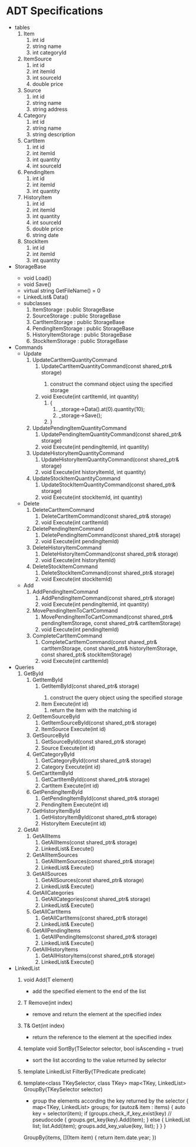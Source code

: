 # ADT Specifications

- tables
    1. Item
        1. int id
        1. string name
        1. int categoryId
    1. ItemSource
        1. int id
        1. int itemId
        1. int sourceId
        1. double price
    1. Source
        1. int id
        1. string name
        1. string address
    1. Category
        1. int id
        1. string name
        1. string description
    1. CartItem
        1. int id
        1. int itemId
        1. int quantity
        1. int sourceId
    1. PendingItem
        1. int id
        1. int itemId
        1. int quantity
    1. HistoryItem
        1. int id
        1. int itemId
        1. int quantity
        1. int sourceId
        1. double price
        1. string date
    1. StockItem
        1. int id
        1. int itemId
        1. int quantity
- StorageBase<T>
    - void Load()
    - void Save()
    - virtual string GetFileName() = 0
    - LinkedList<T>& Data()
    - subclasses
        1. ItemStorage : public StorageBase<Item>
        1. SourceStorage : public StorageBase<Source>
        1. CartItemStorage : public StorageBase<Cart>
        1. PendingItemStorage : public StorageBase<PendingItem>
        1. HistoryItemStorage : public StorageBase<HistoryItem>
        1. StockItemStorage : public StorageBase<StockItem>
- Commands
    - Update
        1. UpdateCartItemQuantityCommand
            1. UpdateCartItemQuantityCommand(const shared_ptr<CartItemStorage>& storage)
                1. construct the command object using the specified storage
            1. void Execute(int cartItemId, int quantity)
                1. {
                    1. _storage->Data().at(0).quantity(10);
                    1. _storage->Save();
                1. }
        1. UpdatePendingItemQuantityCommand
            1. UpdatePendingItemQuantityCommand(const shared_ptr<PendingItemStorage>& storage)
            1. void Execute(int pendingItemId, int quantity)
        1. UpdateHistoryItemQuantityCommand
            1. UpdateHistoryItemQuantityCommand(const shared_ptr<HistoryItemStorage>& storage)
            1. void Execute(int historyItemId, int quantity)
        1. UpdateStockItemQuantityCommand
            1. UpdateStockItemQuantityCommand(const shared_ptr<StockItemStorage>& storage)
            1. void Execute(int stockItemId, int quantity)
    - Delete
        1. DeleteCartItemCommand
            1. DeleteCartItemCommand(const shared_ptr<CartItemStorage>& storage)
            1. void Execute(int cartItemId)
        1. DeletePendingItemCommand
            1. DeletePendingItemCommand(const shared_ptr<PendingItemStorage>& storage)
            1. void Execute(int pendingItemId)
        1. DeleteHistoryItemCommand
            1. DeleteHistoryItemCommand(const shared_ptr<HistoryItemStorage>& storage)
            1. void Execute(int historyItemId)
        1. DeleteStockItemCommand
            1. DeleteStockItemCommand(const shared_ptr<StockItemStorage>& storage)
            1. void Execute(int stockItemId)
    - Add
        1. AddPendingItemCommand
            1. AddPendingItemCommand(const shared_ptr<PendingItem>& storage)
            1. void Execute(int pendingItemId, int quantity)
        1. MovePendingItemToCartCommand
            1. MovePendingItemToCartCommand(const shared_ptr<PendingItemStorage>& pendingItemStorage, const shared_ptr<CartItemStorage>& cartItemStorage)
            1. void Execute(int pendingItemId)
        1. CompleteCartItemCommand
            1. CompleteCartItemCommand(const shared_ptr<CartItemStorage>& cartItemStorage, const shared_ptr<HistoryItemStorage>& historyItemStorage, const shared_ptr<StockItemStorage>& stockItemStorage)
            1. void Execute(int cartItemId)
- Queries
    1. GetById
        1. GetItemById
            1. GetItemById(const shared_ptr<ItemStorage>& storage)
                1. construct the query object using the specified storage
            1. Item Execute(int id)
                1. return the item with the matching id
        1. GetItemSourceById
            1. GetItemSourceById(const shared_ptr<ItemSourceStorage>& storage)
            1. ItemSource Execute(int id)
        1. GetSourceById
            1. GetSourceById(const shared_ptr<SourceStorage>& storage)
            1. Source Execute(int id)
        1. GetCategoryById
            1. GetCategoryById(const shared_ptr<CategoryStorage>& storage)
            1. Category Execute(int id)
        1. GetCartItemById
            1. GetCartItemById(const shared_ptr<CartItemStorage>& storage)
            1. CartItem Execute(int id)
        1. GetPendingItemById
            1. GetPendingItemById(const shared_ptr<PendingItemStorage>& storage)
            1. PendingItem Execute(int id)
        1. GetHistoryItemById
            1. GetHistoryItemById(const shared_ptr<HistoryItemStorage>& storage)
            1. HistoryItem Execute(int id)
    1. GetAll
        1. GetAllItems
            1. GetAllItems(const shared_ptr<Item>& storage)
            1. LinkedList<Item>& Execute()
        1. GetAllItemSources
            1. GetAllItemSources(const shared_ptr<ItemSource>& storage)
            1. LinkedList<ItemSource>& Execute()
        1. GetAllSources
            1. GetAllSources(const shared_ptr<Source>& storage)
            1. LinkedList<Source>& Execute()
        1. GetAllCategories
            1. GetAllCategories(const shared_ptr<Categories>& storage)
            1. LinkedList<Category>& Execute()
        1. GetAllCartItems
            1. GetAllCartItems(const shared_ptr<CartItem>& storage)
            1. LinkedList<CartItem>& Execute()
        1. GetAllPendingItems
            1. GetAllPendingItems(const shared_ptr<PendingItem>& storage)
            1. LinkedList<PendingItem>& Execute()
        1. GetAllHistoryItems
            1. GetAllHistoryItems(const shared_ptr<HistoryItem>& storage)
            1. LinkedList<HistoryItem>& Execute()
- LinkedList<T>
    1. void Add(T element)
        - add the specified element to the end of the list
    1. T Remove(int index)
        - remove and return the element at the specified index
    1. T& Get(int index)
        - return the reference to the element at the specified index
    1. template<class TSelector>
        void SortBy(TSelector selector, bool isAscending = true)
        - sort the list according to the value returned by selector
    1. template<class TPredicate>
        LinkedList<T> FilterBy(TPredicate predicate)
    1. template<class TKeySelector, class TKey>
        map<TKey, LinkedList<T>> GroupBy(TKeySelector selector)
        - group the elements according the key returned by the selector
        {
            map<TKey, LinkedList<T>> groups;
            for (autoz& item : items)
            {
                auto key = selector(item);
                if (groups.check_if_key_exist(key)      // pseudocode
                {
                    groups.get_key(key).Add(item);
                }
                else
                {
                    LinkedList list;
                    list.Add(item);
                    groups.add_key_value(key, list);
                }
            }
        }

        GroupBy(items, [](Item item) { return item.date.year; })
